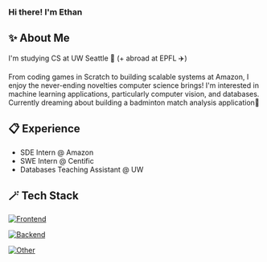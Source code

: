 ### Hi there! I'm Ethan

## ✨ About Me
I'm studying CS at UW Seattle 📖 (+ abroad at EPFL ✈️)

From coding games in Scratch to building scalable systems at Amazon, I enjoy the never-ending novelties computer science brings! I'm interested in machine learning applications, particularly computer vision, and databases. Currently dreaming about building a badminton match analysis application🏸

## 📋 Experience
- SDE Intern @ Amazon
- SWE Intern @ Centific
- Databases Teaching Assistant @ UW

## 🪄 Tech Stack
[![Frontend](https://skillicons.dev/icons?i=js,ts,react,nodejs,nextjs,html,css)](https://skillicons.dev)

[![Backend](https://skillicons.dev/icons?i=python,java,c,cpp,mysql,sqlite)](https://skillicons.dev)

[![Other](https://skillicons.dev/icons?i=vscode,aws,azure,git,github,gitlab)](https://skillicons.dev)
<!--
**ebai2022/ebai2022** is a ✨ _special_ ✨ repository because its `README.md` (this file) appears on your GitHub profile.

Here are some ideas to get you started:

- 🔭 I’m currently working on ...
- 🌱 I’m currently learning ...
- 👯 I’m looking to collaborate on ...
- 🤔 I’m looking for help with ...
- 💬 Ask me about ...
- 📫 How to reach me: ...
- 😄 Pronouns: ...
- ⚡ Fun fact: ...
-->
